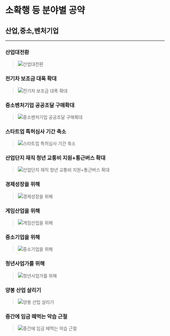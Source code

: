 # 소확행 등 분야별 공약

## 산업,중소,벤처기업

---


### 산업대전환
> ![산업대전환](004_015_001.png)

### 전기차 보조금 대폭 확대
> ![전기차 보조금 대폭 확대](004_015_002.jpg)

### 중소벤처기업 공공조달 구매확대
> ![중소벤처기업 공공조달 구매확대](004_015_003.jpg)

### 스타트업 특허심사 기간 축소
> ![스타트업 특허심사 기간 축소](004_015_004.png)

### 산업단지 재직 청년 교통비 지원+통근버스 확대
> ![산업단지 재직 청년 교통비 지원+통근버스 확대](004_015_005.png)

### 경제성장을 위해
> ![경제성장을 위해](004_015_006.png)

### 게임산업을 위해
> ![게임산업을 위해](004_015_007.png)

### 중소기업을 위해
> ![중소기업을 위해](004_015_008.png)

### 청년사업가를 위해
> ![청년사업가를 위해](004_015_009.png)

### 양봉 산업 살리기
> ![양봉 산업 살리기](004_015_010.png)

### 중간에 임금 떼먹는 악습 근절
> ![중간에 임금 떼먹는 악습 근절](004_015_011.png)